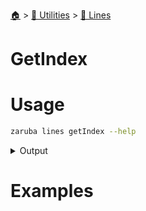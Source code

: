 <!--startTocHeader-->
[🏠](../../README.md) > [🔧 Utilities](../README.md) > [🚈 Lines](README.md)
# GetIndex
<!--endTocHeader-->


# Usage

<!--startCode-->
```bash
zaruba lines getIndex --help
```
 
<details>
<summary>Output</summary>
 
```````
Getting line index of a a line that match the last element of the pattern.
Index is started from 0. You can use negative index to count from the end of the file.

Line                          | Index
-------------------------------------------
class Num:                    | 0/-5
    def __init__(self, num):  | 1/-4
        self.num = num        | 2/-3
    def add(self, addition):  | 3/-2
        self.num += addition  | 4/-1

Usage:
  zaruba lines getIndex <jsonStrList> <jsonStrListPatterns> [flags]

Examples:

> CONTENT='[
"class Num:",
"    def __init__(self, num):",
"        self.num = num",
"    def add(self, addition):",
"        self.num += addition"
]'


> PATTERN='[
"class Num:",
"    def add(self, addition):",
"        self.num += addition"
]'

> zaruba lines getIndex $CONTENT $PATTERN
4

> zaruba lines getIndex $CONTENT $PATTERN --index=-1
4

> zaruba list get $PATTERN 0
class Num:
> zaruba lines getIndex $CONTENT $PATTERN --index=0
0

> zaruba list get $PATTERN 1
    def add(self, addition):
> zaruba lines getIndex $CONTENT $PATTERN --index=1
3


Flags:
  -h, --help        help for getIndex
  -i, --index int   desired pattern index (default -1)
```````
</details>
<!--endCode-->

# Examples



<!--startTocSubTopic-->
<!--endTocSubTopic-->
